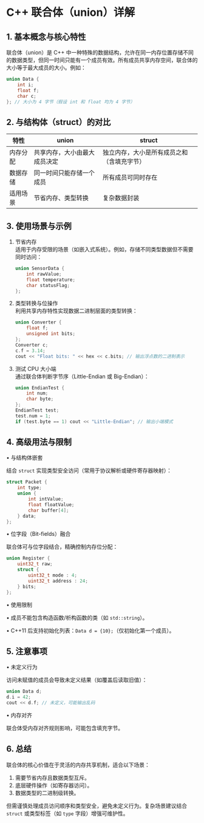 

# C++ 联合体（union）详解

## **1. 基本概念与核心特性**

联合体（union）是 C++ 中一种特殊的数据结构，允许在同一内存位置存储不同的数据类型，但同一时间只能有一个成员有效。所有成员共享内存空间，联合体的大小等于最大成员的大小。例如：

```cpp
union Data {
    int i;
    float f;
    char c;
}; // 大小为 4 字节（假设 int 和 float 均为 4 字节）
```

## **2. 与结构体（struct）的对比**

| 特性     | union                        | struct                                     |
| -------- | ---------------------------- | ------------------------------------------ |
| 内存分配 | 共享内存，大小由最大成员决定 | 独立内存，大小是所有成员之和（含填充字节） |
| 数据存储 | 同一时间只能存储一个成员     | 所有成员可同时存在                         |
| 适用场景 | 节省内存、类型转换           | 复杂数据封装                               |

## **3. 使用场景与示例**

1. 节省内存  
   适用于内存受限的场景（如嵌入式系统）。例如，存储不同类型数据但不需要同时访问：
   ```cpp
   union SensorData {
       int rawValue;
       float temperature;
       char statusFlag;
   };
   ```

2. 类型转换与位操作  
   利用共享内存特性实现数据二进制层面的类型转换：
   ```cpp
   union Converter {
       float f;
       unsigned int bits;
   };
   Converter c;
   c.f = 3.14;
   cout << "Float bits: " << hex << c.bits; // 输出浮点数的二进制表示
   ```

3. 测试 CPU 大小端  
   通过联合体判断字节序（Little-Endian 或 Big-Endian）：
   ```cpp
   union EndianTest {
       int num;
       char byte;
   };
   EndianTest test;
   test.num = 1;
   if (test.byte == 1) cout << "Little-Endian"; // 输出小端模式
   ```

## **4. 高级用法与限制**

• 与结构体嵌套  

  结合 `struct` 实现类型安全访问（常用于协议解析或硬件寄存器映射）：
  ```cpp
  struct Packet {
      int type;
      union {
          int intValue;
          float floatValue;
          char buffer[4];
      } data;
  };
  ```

• 位字段（Bit-fields）融合  

  联合体可与位字段结合，精确控制内存位分配：
  ```cpp
  union Register {
      uint32_t raw;
      struct {
          uint32_t mode : 4;
          uint32_t address : 24;
      } bits;
  };
  ```

• 使用限制  

  • 成员不能包含构造函数/析构函数的类（如 `std::string`）。

  • C++11 后支持初始化列表：`Data d = {10};`（仅初始化第一个成员）。

## **5. 注意事项**

• 未定义行为  

  访问未赋值的成员会导致未定义结果（如覆盖后读取旧值）：
  ```cpp
  union Data d;
  d.i = 42;
  cout << d.f; // 未定义，可能输出乱码
  ```
• 内存对齐  

  联合体受内存对齐规则影响，可能包含填充字节。

## **6. 总结**

联合体的核心价值在于灵活的内存共享机制，适合以下场景：

1. 需要节省内存且数据类型互斥。
2. 底层硬件操作（如寄存器访问）。
3. 数据类型的二进制级转换。

但需谨慎处理成员访问顺序和类型安全，避免未定义行为。复杂场景建议结合 `struct` 或类型标签（如 `type` 字段）增强可维护性。
